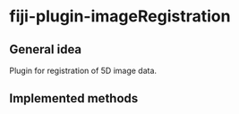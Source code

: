 # fiji-plugin-imageRegistration

## General idea
Plugin for registration of 5D image data.

## Implemented methods
